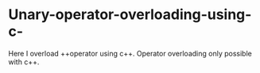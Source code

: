# Unary-operator-overloading-using-c-
Here I overload ++operator using c++. Operator overloading only possible with c++.

